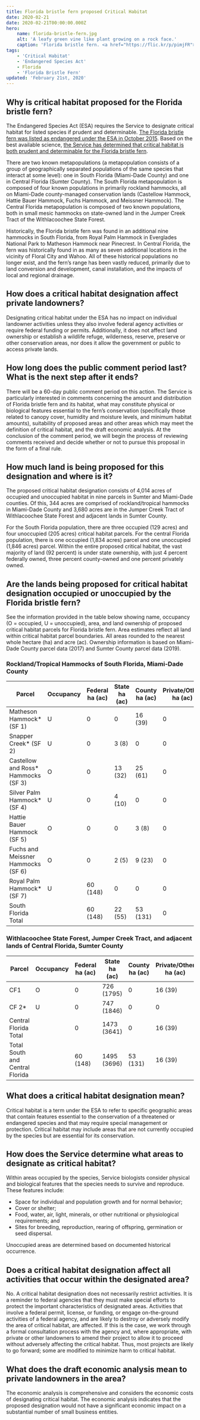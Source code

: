```yaml
---
title: Florida bristle fern proposed Critical Habitat
date: 2020-02-21
date: 2020-02-21T00:00:00.000Z
hero:
    name: florida-bristle-fern.jpg
    alt: 'A leafy green vine like plant growing on a rock face.'
    caption: 'Florida bristle fern. <a href="https://flic.kr/p/pimjFR">Photo</a> by Keith Bradley.'
tags:
    - 'Critical Habitat'
    - 'Endangered Species Act'
    - Florida
    - 'Florida Bristle Fern'
updated: 'February 21st, 2020'
---
```


## Why is critical habitat proposed for the Florida bristle fern?

The Endangered Species Act (ESA) requires the Service to designate critical habitat for listed species if prudent and determinable. [The Florida bristle fern was listed as endangered under the ESA in October 2015](/news/2015/10/service-to-list-florida-bristle-fern-as-endangered/). Based on the best available science, [the Service has determined that critical habitat is both prudent and determinable for the Florida bristle fern](/news/2020/02/us-fish-and-wildlife-service-proposes-critical-habitat-for-the-endangered-florida-bristle-fern/).

There are two known metapopulations (a metapopulation consists of a group of geographically separated populations of the same species that interact at some level): one in South Florida (Miami-Dade County) and one in Central Florida (Sumter County). The South Florida metapopulation is composed of four known populations in primarily rockland hammocks, all on Miami-Dade county-managed conservation lands (Castellow Hammock, Hattie Bauer Hammock, Fuchs Hammock, and Meissner Hammock). The Central Florida metapopulation is composed of two known populations, both in small mesic hammocks on state-owned land in the Jumper Creek Tract of the Withlacoochee State Forest.

Historically, the Florida bristle fern was found in an additional nine hammocks in South Florida, from Royal Palm Hammock in Everglades National Park to Matheson Hammock near Pinecrest. In Central Florida, the fern was historically found in as many as seven additional locations in the vicinity of Floral City and Wahoo. All of these historical populations no longer exist, and the fern’s range has been vastly reduced, primarily due to land conversion and development, canal installation, and the impacts of local and regional drainage.

## How does a critical habitat designation affect private landowners?

Designating critical habitat under the ESA has no impact on individual landowner activities unless they also involve federal agency activities or require federal funding or permits. Additionally, it does not affect land ownership or establish a wildlife refuge, wilderness, reserve, preserve or other conservation areas, nor does it allow the government or public to access private lands.

## How long does the public comment period last? What is the next step after it ends?

There will be a 60-day public comment period on this action. The Service is particularly interested in comments concerning the amount and distribution of Florida bristle fern and its habitat, what may constitute physical or biological features essential to the fern’s conservation (specifically those related to canopy cover, humidity and moisture levels, and minimum habitat amounts), suitability of proposed areas and other areas which may meet the definition of critical habitat, and the draft economic analysis. At the conclusion of the comment period, we will begin the process of reviewing comments received and decide whether or not to pursue this proposal in the form of a final rule.

## How much land is being proposed for this designation and where is it?

The proposed critical habitat designation consists of 4,014 acres of occupied and unoccupied habitat in nine parcels in Sumter and Miami-Dade counties. Of this, 344 acres are comprised of rockland/tropical hammocks in Miami-Dade County and 3,680 acres are in the Jumper Creek Tract of Withlacoochee State Forest and adjacent lands in Sumter County.

For the South Florida population, there are three occupied (129 acres) and four unoccupied (205 acres) critical habitat parcels. For the central Florida population, there is one occupied (1,834 acres) parcel and one unoccupied (1,846 acres) parcel. Within the entire proposed critical habitat, the vast majority of land (92 percent) is under state ownership, with just 4 percent federally owned, three percent county-owned and one percent privately owned.

## Are the lands being proposed for critical habitat designation occupied or unoccupied by the Florida bristle fern?

See the information provided in the table below showing name, occupancy (O = occupied, U = unoccupied), area, and land ownership of proposed critical habitat parcels for Florida bristle fern. Area estimates reflect all land within critical habitat parcel boundaries. All areas rounded to the nearest whole hectare (ha) and acre (ac). Ownership information is based on Miami-Dade County parcel data (2017) and Sumter County parcel data (2019).

### Rockland/Tropical Hammocks of South Florida, Miami-Dade County

| Parcel                               | Occupancy | Federal ha (ac) | State ha (ac) | County ha (ac) | Private/Other ha (ac) | Total ha (ac) |
| ------------------------------------ | --------- | --------------- | ------------- | -------------- | --------------------- | ------------- |
| Matheson Hammock\* (SF 1)            | U         | 0               | 0             | 16 (39)        | 0                     | 16 (39)       |
| Snapper Creek\* (SF 2)               | U         | 0               | 3 (8)         | 0              | 0                     | 3 (8)         |
| Castellow and Ross\* Hammocks (SF 3) | O         | 0               | 13 (32)       | 25 (61)        | 0                     | 38 (93)       |
| Silver Palm Hammock\* (SF 4)         | U         | 0               | 4 (10)        | 0              | 0                     | 4 (10)        |
| Hattie Bauer Hammock (SF 5)          | O         | 0               | 0             | 3 (8)          | 0                     | 3 (8)         |
| Fuchs and Meissner Hammocks (SF 6)   | O         | 0               | 2 (5)         | 9 (23)         | 0                     | 11 (28)       |
| Royal Palm Hammock\* (SF 7)          | U         | 60 (148)        | 0             | 0              | 0                     | 60 (148)      |
| South Florida Total                  |           | 60 (148)        | 22 (55)       | 53 (131)       | 0                     | 135 (334)     |

### Withlacoochee State Forest, Jumper Creek Tract, and adjacent lands of Central Florida, Sumter County

| Parcel                          | Occupancy | Federal ha (ac) | State ha (ac) | County ha (ac) | Private/Other ha (ac) | Total ha (ac) |
| ------------------------------- | --------- | --------------- | ------------- | -------------- | --------------------- | ------------- |
| CF1                             | O         | 0               | 726 (1795)    | 0              | 16 (39)               | 742 (1834)    |
| CF 2\*                          | U         | 0               | 747 (1846)    | 0              | 0                     | 747 (1846)    |
| Central Florida Total           |           | 0               | 1473 (3641)   | 0              | 16 (39)               | 1489 (3680)   |
| Total South and Central Florida |           | 60 (148)        | 1495 (3696)   | 53 (131)       | 16 (39)               | 1624 (4014)   |

## What does a critical habitat designation mean?

Critical habitat is a term under the ESA to refer to specific geographic areas that contain features essential to the conservation of a threatened or endangered species and that may require special management or protection. Critical habitat may include areas that are not currently occupied by the species but are essential for its conservation.

## How does the Service determine what areas to designate as critical habitat?

Within areas occupied by the species, Service biologists consider physical and biological features that the species needs to survive and reproduce. These features include:

- Space for individual and population growth and for normal behavior;
- Cover or shelter;
- Food, water, air, light, minerals, or other nutritional or physiological requirements; and
- Sites for breeding, reproduction, rearing of offspring, germination or seed dispersal.

Unoccupied areas are determined based on documented historical occurrence.

## Does a critical habitat designation affect all activities that occur within the designated area?

No. A critical habitat designation does not necessarily restrict activities. It is a reminder to federal agencies that they must make special efforts to protect the important characteristics of designated areas. Activities that involve a federal permit, license, or funding, or engage on-the-ground activities of a federal agency, and are likely to destroy or adversely modify the area of critical habitat, are affected. If this is the case, we work through a formal consultation process with the agency and, where appropriate, with private or other landowners to amend their project to allow it to proceed without adversely affecting the critical habitat. Thus, most projects are likely to go forward; some are modified to minimize harm to critical habitat.

## What does the draft economic analysis mean to private landowners in the area?

The economic analysis is comprehensive and considers the economic costs of designating critical habitat. The economic analysis indicates that the proposed designation would not have a significant economic impact on a substantial number of small business entities.

